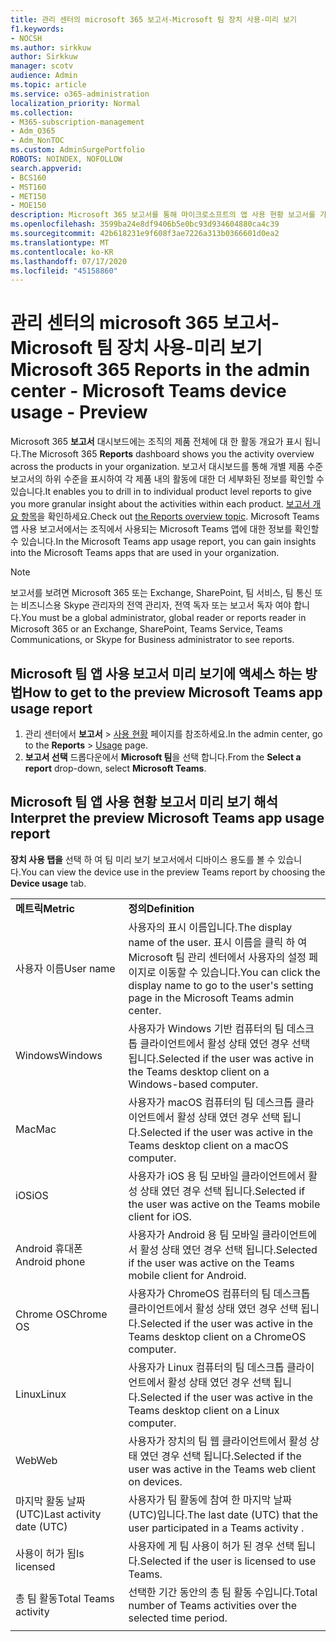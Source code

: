 ```yaml
---
title: 관리 센터의 microsoft 365 보고서-Microsoft 팀 장치 사용-미리 보기
f1.keywords:
- NOCSH
ms.author: sirkkuw
author: Sirkkuw
manager: scotv
audience: Admin
ms.topic: article
ms.service: o365-administration
localization_priority: Normal
ms.collection:
- M365-subscription-management
- Adm_O365
- Adm_NonTOC
ms.custom: AdminSurgePortfolio
ROBOTS: NOINDEX, NOFOLLOW
search.appverid:
- BCS160
- MST160
- MET150
- MOE150
description: Microsoft 365 보고서를 통해 마이크로소프트의 앱 사용 현황 보고서를 가져와 조직에서 사용 되는 Microsoft 팀 앱에 대 한 정보를 습득 합니다.
ms.openlocfilehash: 3599ba24e8df9406b5e0bc93d934604880ca4c39
ms.sourcegitcommit: 42b618231e9f608f3ae7226a313b0366601d0ea2
ms.translationtype: MT
ms.contentlocale: ko-KR
ms.lasthandoff: 07/17/2020
ms.locfileid: "45158860"
---
```

# <a name="microsoft-365-reports-in-the-admin-center---microsoft-teams-device-usage---preview"></a><span data-ttu-id="1d8af-103">관리 센터의 microsoft 365 보고서-Microsoft 팀 장치 사용-미리 보기</span><span class="sxs-lookup"><span data-stu-id="1d8af-103">Microsoft 365 Reports in the admin center - Microsoft Teams device usage - Preview</span></span>

<span data-ttu-id="1d8af-104">Microsoft 365 **보고서** 대시보드에는 조직의 제품 전체에 대 한 활동 개요가 표시 됩니다.</span><span class="sxs-lookup"><span data-stu-id="1d8af-104">The Microsoft 365 **Reports** dashboard shows you the activity overview across the products in your organization.</span></span> <span data-ttu-id="1d8af-105">보고서 대시보드를 통해 개별 제품 수준 보고서의 하위 수준을 표시하여 각 제품 내의 활동에 대한 더 세부화된 정보를 확인할 수 있습니다.</span><span class="sxs-lookup"><span data-stu-id="1d8af-105">It enables you to drill in to individual product level reports to give you more granular insight about the activities within each product.</span></span> <span data-ttu-id="1d8af-106">[보고서 개요 항목](activity-reports.md)을 확인하세요.</span><span class="sxs-lookup"><span data-stu-id="1d8af-106">Check out [the Reports overview topic](activity-reports.md).</span></span> <span data-ttu-id="1d8af-107">Microsoft Teams 앱 사용 보고서에서는 조직에서 사용되는 Microsoft Teams 앱에 대한 정보를 확인할 수 있습니다.</span><span class="sxs-lookup"><span data-stu-id="1d8af-107">In the Microsoft Teams app usage report, you can gain insights into the Microsoft Teams apps that are used in your organization.</span></span>
  
> [!NOTE]
> <span data-ttu-id="1d8af-108">보고서를 보려면 Microsoft 365 또는 Exchange, SharePoint, 팀 서비스, 팀 통신 또는 비즈니스용 Skype 관리자의 전역 관리자, 전역 독자 또는 보고서 독자 여야 합니다.</span><span class="sxs-lookup"><span data-stu-id="1d8af-108">You must be a global administrator, global reader or reports reader in Microsoft 365 or an Exchange, SharePoint, Teams Service, Teams Communications, or Skype for Business administrator to see reports.</span></span>  
 
## <a name="how-to-get-to-the-preview-microsoft-teams-app-usage-report"></a><span data-ttu-id="1d8af-109">Microsoft 팀 앱 사용 보고서 미리 보기에 액세스 하는 방법</span><span class="sxs-lookup"><span data-stu-id="1d8af-109">How to get to the preview Microsoft Teams app usage report</span></span>

1. <span data-ttu-id="1d8af-110">관리 센터에서 **보고서** \> <a href="https://go.microsoft.com/fwlink/p/?linkid=2074756" target="_blank">사용 현황</a> 페이지를 참조하세요.</span><span class="sxs-lookup"><span data-stu-id="1d8af-110">In the admin center, go to the **Reports** \> <a href="https://go.microsoft.com/fwlink/p/?linkid=2074756" target="_blank">Usage</a> page.</span></span> 
2. <span data-ttu-id="1d8af-111">**보고서 선택** 드롭다운에서 **Microsoft 팀**을 선택 합니다.</span><span class="sxs-lookup"><span data-stu-id="1d8af-111">From the **Select a report** drop-down, select  **Microsoft Teams**.</span></span>
  
## <a name="interpret-the-preview-microsoft-teams-app-usage-report"></a><span data-ttu-id="1d8af-112">Microsoft 팀 앱 사용 현황 보고서 미리 보기 해석</span><span class="sxs-lookup"><span data-stu-id="1d8af-112">Interpret the preview Microsoft Teams app usage report</span></span>

<span data-ttu-id="1d8af-113">**장치 사용 탭을** 선택 하 여 팀 미리 보기 보고서에서 디바이스 용도를 볼 수 있습니다.</span><span class="sxs-lookup"><span data-stu-id="1d8af-113">You can view the device use in the preview Teams report by choosing the **Device usage** tab.</span></span>
  
|||
|:-----|:-----|
|<span data-ttu-id="1d8af-114">**메트릭**</span><span class="sxs-lookup"><span data-stu-id="1d8af-114">**Metric**</span></span>|<span data-ttu-id="1d8af-115">**정의**</span><span class="sxs-lookup"><span data-stu-id="1d8af-115">**Definition**</span></span>|
|<span data-ttu-id="1d8af-116">사용자 이름</span><span class="sxs-lookup"><span data-stu-id="1d8af-116">User name</span></span>  <br/> |<span data-ttu-id="1d8af-117">사용자의 표시 이름입니다.</span><span class="sxs-lookup"><span data-stu-id="1d8af-117">The display name of the user.</span></span> <span data-ttu-id="1d8af-118">표시 이름을 클릭 하 여 Microsoft 팀 관리 센터에서 사용자의 설정 페이지로 이동할 수 있습니다.</span><span class="sxs-lookup"><span data-stu-id="1d8af-118">You can click the display name to go to the user's setting page in the Microsoft Teams admin center.</span></span>  <br/> |
|<span data-ttu-id="1d8af-119">Windows</span><span class="sxs-lookup"><span data-stu-id="1d8af-119">Windows</span></span>  <br/> |<span data-ttu-id="1d8af-120">사용자가 Windows 기반 컴퓨터의 팀 데스크톱 클라이언트에서 활성 상태 였던 경우 선택 됩니다.</span><span class="sxs-lookup"><span data-stu-id="1d8af-120">Selected if the user was active in the Teams desktop client on a Windows-based computer.</span></span>  <br/> |
|<span data-ttu-id="1d8af-121">Mac</span><span class="sxs-lookup"><span data-stu-id="1d8af-121">Mac</span></span>  <br/> |<span data-ttu-id="1d8af-122">사용자가 macOS 컴퓨터의 팀 데스크톱 클라이언트에서 활성 상태 였던 경우 선택 됩니다.</span><span class="sxs-lookup"><span data-stu-id="1d8af-122">Selected if the user was active in the Teams desktop client on a macOS computer.</span></span>  <br/> |
|<span data-ttu-id="1d8af-123">iOS</span><span class="sxs-lookup"><span data-stu-id="1d8af-123">iOS</span></span>  <br/> |<span data-ttu-id="1d8af-124">사용자가 iOS 용 팀 모바일 클라이언트에서 활성 상태 였던 경우 선택 됩니다.</span><span class="sxs-lookup"><span data-stu-id="1d8af-124">Selected if the user was active on the Teams mobile client for iOS.</span></span>  <br/> |
|<span data-ttu-id="1d8af-125">Android 휴대폰</span><span class="sxs-lookup"><span data-stu-id="1d8af-125">Android phone</span></span>  <br/> | <span data-ttu-id="1d8af-126">사용자가 Android 용 팀 모바일 클라이언트에서 활성 상태 였던 경우 선택 됩니다.</span><span class="sxs-lookup"><span data-stu-id="1d8af-126">Selected if the user was active on the Teams mobile client for Android.</span></span>  <br/> |
|<span data-ttu-id="1d8af-127">Chrome OS</span><span class="sxs-lookup"><span data-stu-id="1d8af-127">Chrome OS</span></span>  <br/> |<span data-ttu-id="1d8af-128">사용자가 ChromeOS 컴퓨터의 팀 데스크톱 클라이언트에서 활성 상태 였던 경우 선택 됩니다.</span><span class="sxs-lookup"><span data-stu-id="1d8af-128">Selected if the user was active in the Teams desktop client on a ChromeOS computer.</span></span>|
|<span data-ttu-id="1d8af-129">Linux</span><span class="sxs-lookup"><span data-stu-id="1d8af-129">Linux</span></span>  <br/> | <span data-ttu-id="1d8af-130">사용자가 Linux 컴퓨터의 팀 데스크톱 클라이언트에서 활성 상태 였던 경우 선택 됩니다.</span><span class="sxs-lookup"><span data-stu-id="1d8af-130">Selected if the user was active in the Teams desktop client on a Linux computer.</span></span>  <br/> |
|<span data-ttu-id="1d8af-131">Web</span><span class="sxs-lookup"><span data-stu-id="1d8af-131">Web</span></span>  <br/> |<span data-ttu-id="1d8af-132">사용자가 장치의 팀 웹 클라이언트에서 활성 상태 였던 경우 선택 됩니다.</span><span class="sxs-lookup"><span data-stu-id="1d8af-132">Selected if the user was active in the Teams web client on devices.</span></span>|
|<span data-ttu-id="1d8af-133">마지막 활동 날짜 (UTC)</span><span class="sxs-lookup"><span data-stu-id="1d8af-133">Last activity date (UTC)</span></span>  <br/> |<span data-ttu-id="1d8af-134">사용자가 팀 활동에 참여 한 마지막 날짜 (UTC)입니다.</span><span class="sxs-lookup"><span data-stu-id="1d8af-134">The last date (UTC) that the user participated in a Teams activity .</span></span>  <br/> |
|<span data-ttu-id="1d8af-135">사용이 허가 됨</span><span class="sxs-lookup"><span data-stu-id="1d8af-135">Is licensed</span></span>|<span data-ttu-id="1d8af-136">사용자에 게 팀 사용이 허가 된 경우 선택 됩니다.</span><span class="sxs-lookup"><span data-stu-id="1d8af-136">Selected if the user is licensed to use Teams.</span></span>|
|<span data-ttu-id="1d8af-137">총 팀 활동</span><span class="sxs-lookup"><span data-stu-id="1d8af-137">Total Teams activity</span></span>|<span data-ttu-id="1d8af-138">선택한 기간 동안의 총 팀 활동 수입니다.</span><span class="sxs-lookup"><span data-stu-id="1d8af-138">Total number of Teams activities over the selected time period.</span></span> |
|||